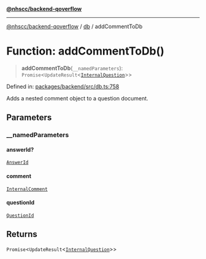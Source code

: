 [**@nhscc/backend-qoverflow**](../../README.md)

***

[@nhscc/backend-qoverflow](../../README.md) / [db](../README.md) / addCommentToDb

# Function: addCommentToDb()

> **addCommentToDb**(`__namedParameters`): `Promise`\<`UpdateResult`\<[`InternalQuestion`](../type-aliases/InternalQuestion.md)\>\>

Defined in: [packages/backend/src/db.ts:758](https://github.com/nhscc/qoverflow.api.hscc.bdpa.org/blob/f5ce596891ef5639d9d2800df6d35c0e862108c3/packages/backend/src/db.ts#L758)

Adds a nested comment object to a question document.

## Parameters

### \_\_namedParameters

#### answerId?

[`AnswerId`](../interfaces/AnswerId.md)

#### comment

[`InternalComment`](../type-aliases/InternalComment.md)

#### questionId

[`QuestionId`](../interfaces/QuestionId.md)

## Returns

`Promise`\<`UpdateResult`\<[`InternalQuestion`](../type-aliases/InternalQuestion.md)\>\>
